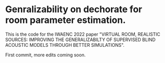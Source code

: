 # Genralizability on dechorate for room parameter estimation. 
This is the code for the IWAENC 2022 paper "VIRTUAL ROOM, REALISTIC SOURCES: IMPROVING THE GENERALIZABILTY OF
SUPERVISED BLIND ACOUSTIC MODELS THROUGH BETTER SIMULATIONS".

First commit, more edits coming soon.
